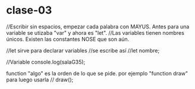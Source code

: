 # clase-03
//Escribir sin espacios, empezar cada palabra con MAYUS.
Antes para una variable se utizaba "var" y ahora es "let".
//Las variables tienen nombres únicos.
Existen las constantes NOSE que son aún.

//let sirve para declarar variables
//se escribe así
//let nombre;

//Variable
 console.log(salaG35);

 function "algo" es la orden de lo que se pide. por ejemplo "function draw" 
para luego usarla // draw();

